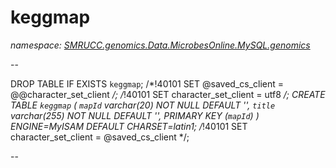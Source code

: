 ﻿# keggmap
_namespace: [SMRUCC.genomics.Data.MicrobesOnline.MySQL.genomics](./index.md)_

--
 
 DROP TABLE IF EXISTS `keggmap`;
 /*!40101 SET @saved_cs_client = @@character_set_client */;
 /*!40101 SET character_set_client = utf8 */;
 CREATE TABLE `keggmap` (
 `mapId` varchar(20) NOT NULL DEFAULT '',
 `title` varchar(255) NOT NULL DEFAULT '',
 PRIMARY KEY (`mapId`)
 ) ENGINE=MyISAM DEFAULT CHARSET=latin1;
 /*!40101 SET character_set_client = @saved_cs_client */;
 
 --




